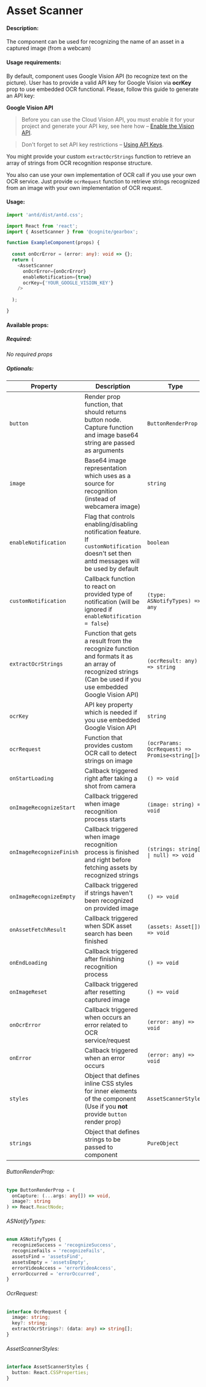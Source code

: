 # Asset Scanner

<!-- STORY -->

#### Description:

The component can be used for recognizing the name of an asset in a captured image (from a webcam)

#### Usage requirements:

By default, component uses Google Vision API (to recognize text on the picture). User has to provide a valid API key for Google Vision via **ocrKey** prop to use embedded OCR functional.
Please, follow this guide to generate an API key:

**Google Vision API**

> Before you can use the Cloud Vision API, you must enable it for your project and generate your API key, see here how – [Enable the Vision API](https://cloud.google.com/vision/docs/before-you-begin).

> Don't forget to set API key restrictions – [Using API Keys](https://cloud.google.com/docs/authentication/api-keys).

You might provide your custom `extractOcrStrings` function to retrieve an array of strings from OCR recognition response structure.

You also can use your own implementation of OCR call if you use your own OCR service.
Just provide `ocrRequest` function to retrieve strings recognized from an image with your own implementation of OCR request.

#### Usage:

```typescript jsx
import 'antd/dist/antd.css';

import React from 'react';
import { AssetScanner } from '@cognite/gearbox';

function ExampleComponent(props) {
  
  const onOcrError = (error: any): void => {};
  return (
    <AssetScanner 
      onOcrError={onOcrError} 
      enableNotification={true} 
      ocrKey={'YOUR_GOOGLE_VISION_KEY'} 
    />
  
  );

}
```

#### Available props:

##### Required:

_No required props_

##### Optionals:

| Property                 | Description                                                                                                                                                  | Type                                           | Default            |
| ------------------------ | ------------------------------------------------------------------------------------------------------------------------------------------------------------ | ---------------------------------------------- | ------------------ |
| `button`                 | Render prop function, that should returns button node. Capture function and image base64 string are passed as arguments                                      | `ButtonRenderProp`                             |                    |
| `image`                  | Base64 image representation which uses as a source for recognition (instead of webcamera image)                                                              | `string`                                       |                    |
| `enableNotification`     | Flag that controls enabling/disabling notification feature. If `customNotification` doesn't set then antd messages will be used by default                   | `boolean`                                      | `false`            |
| `customNotification`     | Callback function to react on provided type of notification (will be ignored if `enableNotification = false`)                                                | `(type: ASNotifyTypes) => any`                 |                    |
| `extractOcrStrings`      | Function that gets a result from the recognize function and formats it as an array of recognized strings (Can be used if you use embedded Google Vision API) | `(ocrResult: any) => string`                   |                    |
| `ocrKey`                 | API key property which is needed if you use embedded Google Vision API                                                                                       | `string`                                       |                    |
| `ocrRequest`             | Function that provides custom OCR call to detect strings on image                                                                                            | `(ocrParams: OcrRequest) => Promise<string[]>` |                    |
| `onStartLoading`         | Callback triggered right after taking a shot from camera                                                                                                     | `() => void`                                   |                    |
| `onImageRecognizeStart`  | Callback triggered when image recognition process starts                                                                                                     | `(image: string) => void`                      |                    |
| `onImageRecognizeFinish` | Callback triggered when image recognition process is finished and right before fetching assets by recognized strings                                         | `(strings: string[] \| null) => void`          |                    |
| `onImageRecognizeEmpty`  | Callback triggered if strings haven't been recognized on provided image                                                                                      | `() => void`          |                        |
| `onAssetFetchResult`     | Callback triggered when SDK asset search has been finished                                                                                                   | `(assets: Asset[]) => void`                    |                    |
| `onEndLoading`           | Callback triggered after finishing recognition process                                                                                                       | `() => void`                                   |                    |
| `onImageReset`           | Callback triggered after resetting captured image                                                                                                            | `() => void`                                   |                    |
| `onOcrError`             | Callback triggered when occurs an error related to OCR service/request                                                                                       | `(error: any) => void`                         |                    |
| `onError`                | Callback triggered when an error occurs                                                                                                                      | `(error: any) => void`                         |                    |
| `styles`                 | Object that defines inline CSS styles for inner elements of the component (Use if you **not** provide `button` render prop)                                  | `AssetScannerStyles`                           |                    |
| `strings`                | Object that defines strings to be passed to component                                                                                                        | `PureObject`                                   | `{reset: 'Reset'}` |

###### ButtonRenderProp:

```typescript
type ButtonRenderProp = (
  onCapture: (...args: any[]) => void,
  image?: string
) => React.ReactNode;
```

###### ASNotifyTypes:

```typescript
enum ASNotifyTypes {
  recognizeSuccess = 'recognizeSuccess',
  recognizeFails = 'recognizeFails',
  assetsFind = 'assetsFind',
  assetsEmpty = 'assetsEmpty',
  errorVideoAccess = 'errorVideoAccess',
  errorOccurred = 'errorOccurred',
}
```

###### OcrRequest:

```typescript
interface OcrRequest {
  image: string;
  key?: string;
  extractOcrStrings?: (data: any) => string[];
}
```

###### AssetScannerStyles:

```typescript
interface AssetScannerStyles {
  button: React.CSSProperties;
}
```
